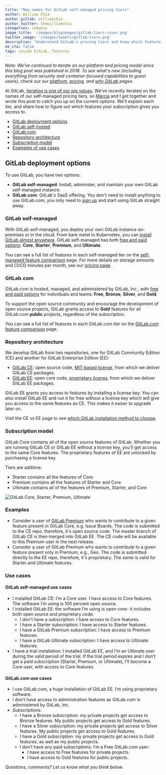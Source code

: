 ```yaml
---
title: "New names for GitLab self-managed pricing tiers"
author: William Chia
author_gitlab: williamchia
author_twitter: thewilliamchia
categories: company
image_title: '/images/blogimages/gitlab-tiers-cover.png'
twitter_image: '/images/tweets/gitlab-tiers.png'
description: "Understand GitLab's pricing tiers and know which features your subscription gives you access to."
ee_cta: false
tags: inside GitLab, features
---
```


_Note: We've continued to iterate on our platform and pricing model since this blog post was published in 2018. To see what's new (including everything from security and container-focused capabilities to guest users), check out our [platform](https://about.gitlab.com/platform/), [pricing](https://about.gitlab.com/pricing/), and [why GitLab](https://about.gitlab.com/why-gitlab/) pages._

At GitLab, [iteration is one of our ore values](/handbook/values/#iteration). We’ve recently iterated on the names of our self-managed pricing tiers, so [Marcia](/company/team/#XMDRamos) and I got together and wrote this post
to catch you up on the current options. We’ll explain each tier, and share how to figure out
which features your subscription gives you access to.

- [GitLab deployment options](#gitlab-deployment-options)
- [GitLab self-hosted](#gitlab-self-managed)
- [GitLab.com](#gitlabcom)
- [Repository architecture](#repository-architecture)
- [Subscription model](#subscription-model)
- [Examples of use cases](#examples)

## GitLab deployment options

To use GitLab, you have two options:

- **GitLab self-managed**: Install, administer, and maintain your own GitLab self-managed instance.
- **GitLab.com**: GitLab's SaaS offering. You don't need to install anything to use GitLab.com,
you only need to [sign up](https://gitlab.com/users/sign_in) and start using GitLab
straight away.

### GitLab self-managed

With GitLab self-managed, you deploy your own GitLab instance on-premises or in the cloud. From
bare metal to Kubernetes, you can [install GitLab almost
anywhere](/install/). GitLab self-managed has both [free
and paid options](/pricing/):
**Core**, **Starter**, **Premium**, and **Ultimate**.

You can see a full list of features in each self-managed tier on the [self-managed feature
comparison](/pricing/feature-comparison/) page. For more details on storage amounts and CI/CD minutes per month, see our [pricing page](https://about.gitlab.com/pricing/).

### GitLab.com

GitLab.com is hosted, managed, and administered by GitLab, Inc., with
[free and paid options](/pricing/) for individuals
and teams: **Free**, **Bronze**, **Silver**, and **Gold**.

To support the open source community and encourage the development of
open source projects, GitLab grants access to **Gold** features
for all GitLab.com **public** projects, regardless of the subscription.

You can see a full list of features in each GitLab.com tier on the [GitLab.com feature
comparison](/pricing/feature-comparison/) page.

### Repository architecture

We develop GitLab from two repositories, one for GitLab Community Edition (CE)
and another for GitLab Enterprise Edition (EE):

- [GitLab CE](https://gitlab.com/gitlab-org/gitlab-ce/): open source code, [MIT-based
license](https://gitlab.com/gitlab-org/gitlab-ce/blob/master/LICENSE), from which we deliver
GitLab CE packages.
- [GitLab EE](https://gitlab.com/gitlab-org/gitlab-ee/): open core code, [proprietary
license](https://gitlab.com/gitlab-org/gitlab-ee/blob/master/LICENSE), from which we deliver
GitLab EE packages.

GitLab EE grants you access to features by installing a license key. You
can also install GitLab EE and run it for free without a license key which will give you
access to the same features as CE. This makes it easier to upgrade later on.

Visit the CE vs EE page to see [which GitLab installation method to
choose](/install/ce-or-ee/).

### Subscription model

GitLab Core contains all of the open source features of GitLab. Whether you are running GitLab
CE or GitLab EE without a license key, you'll get access to the same Core features. The
proprietary features of EE are unlocked by purchasing a license key.

Tiers are additive:
- Starter contains all the features of Core
- Premium contains all the features of Starter and Core
- Ultimate contains all of the features of Premium, Starter, and Core

![GitLab Core, Starter, Premium, Ultimate](/images/blogimages/gitlab-tiers-repos-and-tiers.jpg)

### Examples

- Consider a user of [GitLab Premium](/pricing/premium/) who wants to contribute to a given feature present in GitLab Core, e.g. Issue Boards. The code is submitted to the CE repo, therefore, it's open source code. The master branch of GitLab CE is then merged into GitLab EE. The CE code will be available to this Premium user in the next release.
- Consider a user of GitLab Premium who wants to contribute to a given feature present only in Premium, e.g., Geo. The code is submitted directly to the EE repo, therefore, it's proprietary. The same is valid for Starter and Ultimate features.

### Use cases

#### GitLab self-managed use cases

- I installed GitLab CE: I’m a Core user. I have access to Core features. The software I’m using is 100 percent open source.
- I installed GitLab EE: the software I’m using is open core- it includes both open source and proprietary code.
  - I don't have a subscription: I have access to Core features.
  - I have a Starter subscription: I have access to Starter features.
  - I have a GitLab Premium subscription: I have access to Premium features.
  - I have a GitLab Ultimate subscription: I have access to Ultimate features.
- I have a trial installation: I installed GitLab EE, and I’m an Ultimate user during the valid period of the trial. If the trial period expires and I don’t get a paid subscription (Starter, Premium, or Ultimate), I’ll become a Core user, with access to Core features.

#### GitLab.com use cases

- I use GitLab.com, a huge installation of GitLab EE. I’m using proprietary software.
- I don’t have access to administration features as GitLab.com is administered by GitLab, Inc.
- _Subscriptions_:
  - I have a Bronze subscription: my private projects get access to Bronze features. My public projects get access to Gold features.
  - I have a Silver subscription: my private projects get access to Silver features. My public projects get access to Gold features.
  - I have a Gold subscription: my private projects get access to Gold features, as well as my public projects.
  - I don’t have any paid subscriptions: I’m a Free GitLab.com user:
      - I have access to Free features for private projects.
      - I have access to Gold features for public projects.

_Questions, comments? Let us know what you think below._
